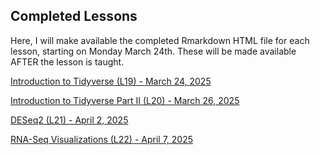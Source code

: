 ## Completed Lessons

Here, I will make available the completed Rmarkdown HTML file for each lesson, starting on Monday March 24th. These will be made available AFTER the lesson is taught. 

[Introduction to Tidyverse (L19) - March 24, 2025](Intro_to_Tidyverse.html)

[Introduction to Tidyverse Part II (L20) - March 26, 2025](Intro_to_Tidyverse_partII.html)

[DESeq2 (L21) - April 2, 2025](RNA-Seq_DESeq2_tutorial_040225.html)

[RNA-Seq Visualizations (L22) - April 7, 2025](RNA-Seq_DESeq2_PartII_post.html)